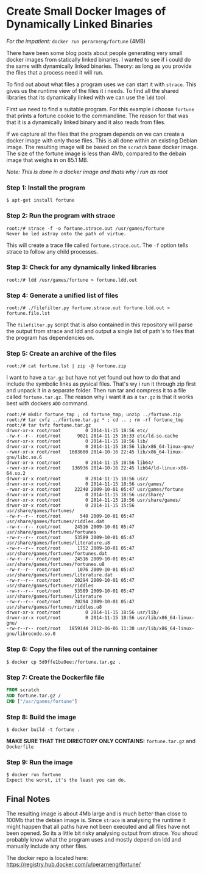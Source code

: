 # Create Small Docker Images of Dynamically Linked Binaries

*For the impatient:*
`docker run perarneng/fortune` (4MB)


There have been some blog posts about people generating very small docker images from statically linked binaries. I wanted to see if i could do the same with dynamically linked binaries. Theory: as long as you provide the files that a process need it will run. 

To find out about what files a program uses we can start it with `strace`. This gives us the runtime view of the files it i needs. To find all the shared libraries that its dynamically linked with we can use the `ldd` tool.

First we need to find a suitable program. For this example i choose `fortune` that prints a fortune cookie to the commandline. The reason for that was that it is a dynamically linked binary and it also reads from files.

If we capture all the files that the program depends on we can create a docker image with only those files. This is all done within an existing Debian image. The resulting image will be based on the `scratch` base docker image. The size of the fortune image is less than 4Mb, compared to the debain image that weighs in on 85.1 MB.


*Note: This is done in a docker image and thats why i run as root*

### Step 1: Install the program
`$ apt-get install fortune`

### Step 2: Run the program with strace
```shell
root:/# strace -f -o fortune.strace.out /usr/games/fortune 
Never be led astray onto the path of virtue.
```
This will create a trace file called `fortune.strace.out`. The `-f` option tells strace to follow any child processes.

### Step 3: Check for any dynamically linked libraries
```shell
root:/# ldd /usr/games/fortune > fortune.ldd.out
```

### Step 4: Generate a unified list of files
```shell
root:/# ./filefilter.py fortune.strace.out fortune.ldd.out > fortune.file.lst
```
The `filefilter.py` script that is also contained in this repository will parse the output from strace and ldd and output a single list of path's to files that the program has dependencies on.

### Step 5: Create an archive of the files
```shell
root:/# cat fortune.lst | zip -@ fortune.zip
```
I want to have a `tar.gz` but have not yet found out how to do that and include the symbolic links as pysical files. That's wy i run it through zip first and unpack it in a separate folder. Then run tar and compress it to a file called `fortune.tar.gz`. The reason why i want it as a `tar.gz` is that it works best with dockers `ADD` command.
```shell
root:/# mkdir fortune_tmp ; cd fortune_tmp; unzip ../fortune.zip
root:/# tar cvfz ../fortune.tar.gz * ; cd .. ; rm -rf fortune_tmp
root:/# tar tvfz fortune.tar.gz 
drwxr-xr-x root/root         0 2014-11-15 18:56 etc/
-rw-r--r-- root/root      9021 2014-11-15 16:33 etc/ld.so.cache
drwxr-xr-x root/root         0 2014-11-15 18:56 lib/
drwxr-xr-x root/root         0 2014-11-15 18:56 lib/x86_64-linux-gnu/
-rwxr-xr-x root/root   1603600 2014-10-16 22:45 lib/x86_64-linux-gnu/libc.so.6
drwxr-xr-x root/root         0 2014-11-15 18:56 lib64/
-rwxr-xr-x root/root    136936 2014-10-16 22:45 lib64/ld-linux-x86-64.so.2
drwxr-xr-x root/root         0 2014-11-15 18:56 usr/
drwxr-xr-x root/root         0 2014-11-15 18:56 usr/games/
-rwxr-xr-x root/root     22240 2009-10-01 05:47 usr/games/fortune
drwxr-xr-x root/root         0 2014-11-15 18:56 usr/share/
drwxr-xr-x root/root         0 2014-11-15 18:56 usr/share/games/
drwxr-xr-x root/root         0 2014-11-15 15:56 usr/share/games/fortunes/
-rw-r--r-- root/root       540 2009-10-01 05:47 usr/share/games/fortunes/riddles.dat
-rw-r--r-- root/root     24516 2009-10-01 05:47 usr/share/games/fortunes/fortunes
-rw-r--r-- root/root     53589 2009-10-01 05:47 usr/share/games/fortunes/literature.u8
-rw-r--r-- root/root      1752 2009-10-01 05:47 usr/share/games/fortunes/fortunes.dat
-rw-r--r-- root/root     24516 2009-10-01 05:47 usr/share/games/fortunes/fortunes.u8
-rw-r--r-- root/root      1076 2009-10-01 05:47 usr/share/games/fortunes/literature.dat
-rw-r--r-- root/root     20294 2009-10-01 05:47 usr/share/games/fortunes/riddles
-rw-r--r-- root/root     53589 2009-10-01 05:47 usr/share/games/fortunes/literature
-rw-r--r-- root/root     20294 2009-10-01 05:47 usr/share/games/fortunes/riddles.u8
drwxr-xr-x root/root         0 2014-11-15 18:56 usr/lib/
drwxr-xr-x root/root         0 2014-11-15 18:56 usr/lib/x86_64-linux-gnu/
-rw-r--r-- root/root   1859144 2012-06-06 11:38 usr/lib/x86_64-linux-gnu/librecode.so.0
```
### Step 6: Copy the files out of the running container
```shell
$ docker cp 5d9ffe1ba9ee:/fortune.tar.gz .
```
### Step 7: Create the Dockerfile file
```Dockerfile
FROM scratch
ADD fortune.tar.gz /
CMD ["/usr/games/fortune"]
```
### Step 8: Build the image
```shell
$ docker build -t fortune .
```
**MAKE SURE THAT THE DIRECTORY ONLY CONTAINS:** `fortune.tar.gz` and `Dockerfile`

### Step 9: Run the image
```shell
$ docker run fortune 
Expect the worst, it's the least you can do.
```

## Final Notes
The resulting image is about 4Mb large and is much better than close to 100Mb that the debian image is. Since `strace` is analysing the runtime it might happen that all paths have not been executed and all files have not been opened. So its a little bit risky analysing output from strace. You shoud probably know what the program uses and mostly depend on ldd and manually include any other files.

The docker repo is located here: https://registry.hub.docker.com/u/perarneng/fortune/


